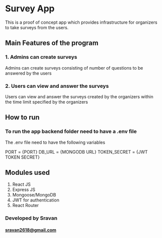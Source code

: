 # Survey App

This is a proof of concept app which provides infrastructure for organizers to take surveys from the users.

## Main Features of the program
### 1. Admins can create surveys
Admins can create surveys consisting of number of questions to be answered by the users
### 2. Users can view and answer the surveys
Users can view and answer the surveys created by the organizers within the time limit specified by the organizers

## How to run
### To run the app backend folder need to have a .env file
The .env file need to have the following variables

PORT = {PORT}
DB_URL = {MONGODB URL}
TOKEN_SECRET = {JWT TOKEN SECRET}


## Modules used
1. React JS
2. Express JS
3. Mongoose/MongoDB
4. JWT for authentication
5. React Router

### Developed by Sravan
#### sravan2618@gmail.com